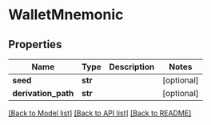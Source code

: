 # WalletMnemonic

## Properties
Name | Type | Description | Notes
------------ | ------------- | ------------- | -------------
**seed** | **str** |  | [optional] 
**derivation_path** | **str** |  | [optional] 

[[Back to Model list]](../README.md#documentation-for-models) [[Back to API list]](../README.md#documentation-for-api-endpoints) [[Back to README]](../README.md)


